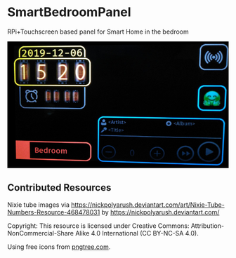 # SmartBedroomPanel
RPi+Touchscreen based panel for Smart Home in the bedroom

![Screenshot 2019-12-06](Screenshot_2019-12-06.jpg)

## Contributed Resources

Nixie tube images via https://nickpolyarush.deviantart.com/art/Nixie-Tube-Numbers-Resource-468478031 by https://nickpolyarush.deviantart.com/

Copyright:
This resource is licensed under Creative Commons: Attribution-NonCommercial-Share Alike 4.0 International (CC BY-NC-SA 4.0).

Using free icons from [pngtree.com](https://pngtree.com/free-icon).
